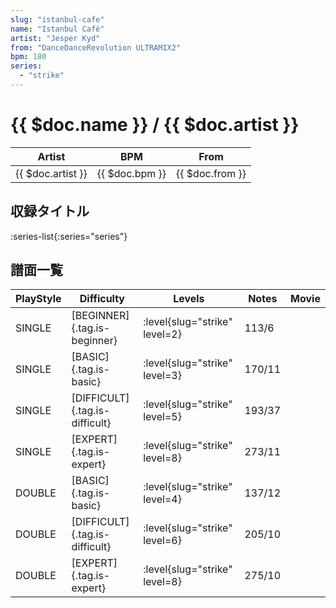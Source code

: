 ```yaml
---
slug: "istanbul-cafe"
name: "Istanbul Café"
artist: "Jesper Kyd"
from: "DanceDanceRevolution ULTRAMIX2"
bpm: 180
series:
  - "strike"
---
```


# {{ $doc.name }} / {{ $doc.artist }}

|Artist|BPM|From|
|------|---|----|
|{{ $doc.artist }}|{{ $doc.bpm }}|{{ $doc.from }}|

## 収録タイトル

:series-list{:series="series"}

## 譜面一覧

|PlayStyle|Difficulty|Levels|Notes|Movie|
|---------|----------|------|-----|-----|
|SINGLE|[BEGINNER]{.tag.is-beginner}|<div class="field is-grouped is-grouped-multiline">:level{slug="strike" level=2}</div>|113/6||
|SINGLE|[BASIC]{.tag.is-basic}|<div class="field is-grouped is-grouped-multiline">:level{slug="strike" level=3}</div>|170/11||
|SINGLE|[DIFFICULT]{.tag.is-difficult}|<div class="field is-grouped is-grouped-multiline">:level{slug="strike" level=5}</div>|193/37||
|SINGLE|[EXPERT]{.tag.is-expert}|<div class="field is-grouped is-grouped-multiline">:level{slug="strike" level=8}</div>|273/11||
|DOUBLE|[BASIC]{.tag.is-basic}|<div class="field is-grouped is-grouped-multiline">:level{slug="strike" level=4}</div>|137/12||
|DOUBLE|[DIFFICULT]{.tag.is-difficult}|<div class="field is-grouped is-grouped-multiline">:level{slug="strike" level=6}</div>|205/10||
|DOUBLE|[EXPERT]{.tag.is-expert}|<div class="field is-grouped is-grouped-multiline">:level{slug="strike" level=8}</div>|275/10||
